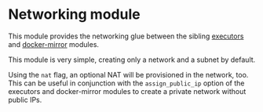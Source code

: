 # Networking module

This module provides the networking glue between the sibling [executors](https://registry.terraform.io/modules/sourcegraph/executors/aws/4.4.0/submodules/executors) and [docker-mirror](https://registry.terraform.io/modules/sourcegraph/executors/aws/4.4.0/submodules/docker-mirror) modules.

This module is very simple, creating only a network and a subnet by default.

Using the `nat` flag, an optional NAT will be provisioned in the network, too. This can be useful in conjunction with the `assign_public_ip` option of the executors and docker-mirror modules to create a private network without public IPs.
